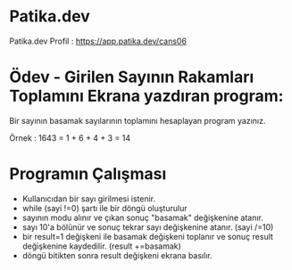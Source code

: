 # Patika.dev
Patika.dev Profil : https://app.patika.dev/cans06

# Ödev - Girilen Sayının Rakamları Toplamını Ekrana yazdıran program:
Bir sayının basamak sayılarının toplamını hesaplayan program yazınız.

Örnek : 1643 = 1 + 6 + 4 + 3 = 14

# Programın Çalışması
- Kullanıcıdan bir sayı girilmesi istenir.
- while (sayi !=0) şartı ile bir döngü oluşturulur
- sayının modu alınır ve çıkan sonuç "basamak" değişkenine atanır.
- sayı 10'a bölünür ve sonuç tekrar sayı değişkenine atanır. (sayi /=10)
- bir result=1 değişkeni ile basamak değişkeni toplanır ve sonuç result değişkenine kaydedilir. (result +=basamak)
- döngü bitikten sonra result değişkeni ekrana basılır.